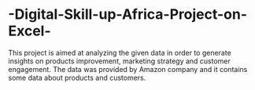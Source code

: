 # -Digital-Skill-up-Africa-Project-on-Excel-
 This project is aimed at analyzing the given data in order to generate insights on products improvement, marketing strategy and customer engagement. The data was provided by Amazon company and it contains some data about products and customers.
